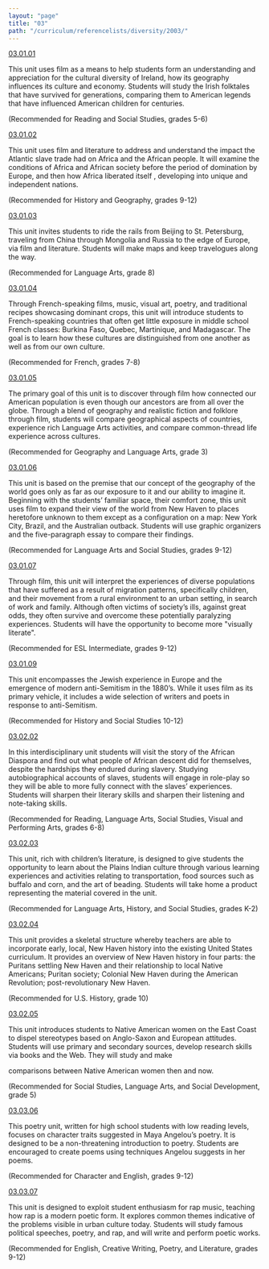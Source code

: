 ```yaml
---
layout: "page"
title: "03"
path: "/curriculum/referencelists/diversity/2003/"
---
```

<main>  <meta content="text/html; charset=utf-8" http-equiv="Content-Type"/> <meta content="Microsoft Word 97" name="Generator"/> <title>03</title>   <a href="../../../guides/2003/1/03.01.01.x.html">03.01.01</a> <p>This unit uses film as a means to help students form an understanding and appreciation for the cultural diversity of Ireland, how its geography influences its culture and economy. Students will study the Irish folktales that have survived for generations, comparing them to American legends that have influenced American children for centuries. </p> <p>(Recommended for Reading and Social Studies, grades 5-6)</p> <a href="../../../guides/2003/1/03.01.02.x.html">03.01.02</a> <p>This unit uses film and literature to address and understand the impact the Atlantic slave trade had on Africa and the African people. It will examine the conditions of Africa and African society before the period of domination by Europe, and then how Africa liberated itself , developing into unique and independent nations. </p> <p>(Recommended for History and Geography, grades 9-12)</p> <a href="../../../guides/2003/1/03.01.03.x.html">03.01.03</a> <p>This unit invites students to ride the rails from Beijing to St. Petersburg, traveling from China through Mongolia and Russia to the edge of Europe, via film and literature. Students will make maps and keep travelogues along the way. </p> <p>(Recommended for Language Arts, grade 8)</p> <a href="../../../guides/2003/1/03.01.04.x.html">03.01.04</a> <p>Through French-speaking films, music, visual art, poetry, and traditional recipes showcasing dominant crops, this unit will introduce students to French-speaking countries that often get little exposure in middle school French classes: Burkina Faso, Quebec, Martinique, and Madagascar. The goal is to learn how these cultures are distinguished from one another as well as from our own culture. </p> <p>(Recommended for French, grades 7-8)</p> <a href="../../../guides/2003/1/03.01.05.x.html">03.01.05</a> <p>The primary goal of this unit is to discover through film how connected our American population is even though our ancestors are from all over the globe. Through a blend of geography and realistic fiction and folklore through film, students will compare geographical aspects of countries, experience rich Language Arts activities, and compare common-thread life experience across cultures. </p> <p>(Recommended for Geography and Language Arts, grade 3)</p> <a href="../../../guides/2003/1/03.01.06.x.html">03.01.06</a> <p>This unit is based on the premise that our concept of the geography of the world goes only as far as our exposure to it and our ability to imagine it. Beginning with the students’ familiar space, their comfort zone, this unit uses film to expand their view of the world from New Haven to places heretofore unknown to them except as a configuration on a map: New York City, Brazil, and the Australian outback. Students will use graphic organizers and the five-paragraph essay to compare their findings. </p> <p>(Recommended for Language Arts and Social Studies, grades 9-12) </p> <a href="../../../guides/2003/1/03.01.07.x.html">03.01.07</a> <p>Through film, this unit will interpret the experiences of diverse populations that have suffered as a result of migration patterns, specifically children, and their movement from a rural environment to an urban setting, in search of work and family. Although often victims of society’s ills, against great odds, they often survive and overcome these potentially paralyzing experiences. Students will have the opportunity to become more "visually literate".</p> <p>(Recommended for ESL Intermediate, grades 9-12)</p> <a href="../../../guides/2003/1/03.01.09.x.html">03.01.09</a> <p>This unit encompasses the Jewish experience in Europe and the emergence of modern anti-Semitism in the 1880’s. While it uses film as its primary vehicle, it includes a wide selection of writers and poets in response to anti-Semitism.</p> <p>(Recommended for History and Social Studies 10-12)</p> <a href="../../../guides/2003/2/03.02.02.x.html">03.02.02</a> <p>In this interdisciplinary unit students will visit the story of the African Diaspora and find out what people of African descent did for themselves, despite the hardships they endured during slavery. Studying autobiographical accounts of slaves, students will engage in role-play so they will be able to more fully connect with the slaves’ experiences. Students will sharpen their literary skills and sharpen their listening and note-taking skills.</p> <p>(Recommended for Reading, Language Arts, Social Studies, Visual and Performing Arts, grades 6-8)</p> <a href="../../../guides/2003/2/03.02.03.x.html">03.02.03</a> <p>This unit, rich with children’s literature, is designed to give students the opportunity to learn about the Plains Indian culture through various learning experiences and activities relating to transportation, food sources such as buffalo and corn, and the art of beading. Students will take home a product representing the material covered in the unit.</p> <p>(Recommended for Language Arts, History, and Social Studies, grades K-2)</p> <a href="../../../guides/2003/2/03.02.04.x.html">03.02.04</a> <p>This unit provides a skeletal structure whereby teachers are able to incorporate early, local, New Haven history into the existing United States curriculum. It provides an overview of New Haven history in four parts: the Puritans settling New Haven and their relationship to local Native Americans; Puritan society; Colonial New Haven during the American Revolution; post-revolutionary New Haven.</p> <p>(Recommended for U.S. History, grade 10)</p> <a href="../../../guides/2003/2/03.02.05.x.html">03.02.05</a> <p>This unit introduces students to Native American women on the East Coast to dispel stereotypes based on Anglo-Saxon and European attitudes. Students will use primary and secondary sources, develop research skills via books and the Web. They will study and make</p> <p>comparisons between Native American women then and now.</p> <p>(Recommended for Social Studies, Language Arts, and Social Development, grade 5)</p> <a href="../../../guides/2003/3/03.03.06.x.html">03.03.06</a> <p>This poetry unit, written for high school students with low reading levels, focuses on character traits suggested in Maya Angelou’s poetry. It is designed to be a non-threatening introduction to poetry. Students are encouraged to create poems using techniques Angelou suggests in her poems.</p> <p>(Recommended for Character and English, grades 9-12) </p> <a href="../../../guides/2003/3/03.03.07.x.html">03.03.07</a> <p>This unit is designed to exploit student enthusiasm for rap music, teaching how rap is a modern poetic form. It explores common themes indicative of the problems visible in urban culture today. Students will study famous political speeches, poetry, and rap, and will write and perform poetic works. </p> <p>(Recommended for English, Creative Writing, Poetry, and Literature, grades 9-12)</p> 
</main>